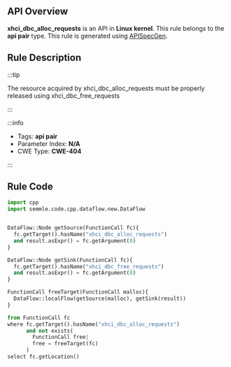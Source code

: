---
---


## API Overview
**xhci_dbc_alloc_requests** is an API in **Linux kernel**. This rule belongs to the **api pair** type. This rule is generated using [APISpecGen](../../tools/APISpecGen).
## Rule Description

:::tip

The resource acquired by xhci_dbc_alloc_requests must be properly released using xhci_dbc_free_requests

:::

:::info

- Tags: **api pair**
- Parameter Index: **N/A**
- CWE Type: **CWE-404**

:::

## Rule Code
```python
import cpp
import semmle.code.cpp.dataflow.new.DataFlow


DataFlow::Node getSource(FunctionCall fc){
  fc.getTarget().hasName("xhci_dbc_alloc_requests")
  and result.asExpr() = fc.getArgument(0)
}

DataFlow::Node getSink(FunctionCall fc){
  fc.getTarget().hasName("xhci_dbc_free_requests")
  and result.asExpr() = fc.getArgument(0)
}

FunctionCall freeTarget(FunctionCall malloc){
  DataFlow::localFlow(getSource(malloc), getSink(result))
}

from FunctionCall fc
where fc.getTarget().hasName("xhci_dbc_alloc_requests")
      and not exists(
        FunctionCall free| 
        free = freeTarget(fc)
      )
select fc.getLocation()

    
```